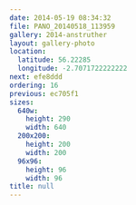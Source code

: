 ```yaml
---
date: 2014-05-19 08:34:32
file: PANO_20140518_113959
gallery: 2014-anstruther
layout: gallery-photo
location:
  latitude: 56.22285
  longitude: -2.7071722222222
next: efe8ddd
ordering: 16
previous: ec705f1
sizes:
  640w:
    height: 290
    width: 640
  200x200:
    height: 200
    width: 200
  96x96:
    height: 96
    width: 96
title: null
---
```

